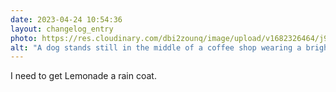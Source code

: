 ```yaml
---
date: 2023-04-24 10:54:36
layout: changelog_entry
photo: https://res.cloudinary.com/dbi2zounq/image/upload/v1682326464/j9crgehtw4lcwrrv722m.jpg
alt: "A dog stands still in the middle of a coffee shop wearing a bright yellow rain coat."
---
```

I need to get Lemonade a rain coat. 
